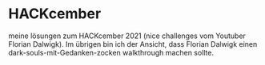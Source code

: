 # HACKcember
meine lösungen zum HACKcember 2021 (nice challenges vom Youtuber Florian Dalwigk).
Im übrigen bin ich der Ansicht, dass Florian Dalwigk einen dark-souls-mit-Gedanken-zocken walkthrough machen sollte.
